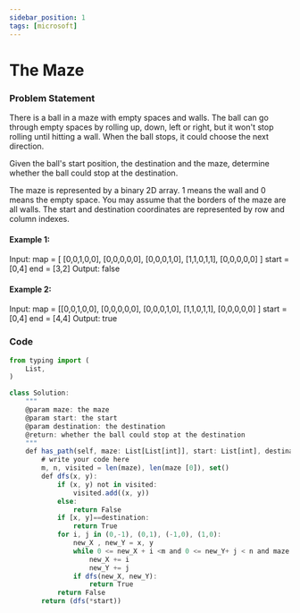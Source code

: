 ```yaml
---
sidebar_position: 1
tags: [microsoft]
---
```


#  The Maze

### Problem Statement

There is a ball in a maze with empty spaces and walls. The ball can go through empty spaces by rolling up, down, left or right, but it won't stop rolling until hitting a wall. When the ball stops, it could choose the next direction.

Given the ball's start position, the destination and the maze, determine whether the ball could stop at the destination.

The maze is represented by a binary 2D array. 1 means the wall and 0 means the empty space. You may assume that the borders of the maze are all walls. The start and destination coordinates are represented by row and column indexes.


#### Example 1:

Input:
map = 
[
 [0,0,1,0,0],
 [0,0,0,0,0],
 [0,0,0,1,0],
 [1,1,0,1,1],
 [0,0,0,0,0]
]
start = [0,4]
end = [3,2]
Output:
false

#### Example 2:

Input:
map = 
[[0,0,1,0,0],
 [0,0,0,0,0],
 [0,0,0,1,0],
 [1,1,0,1,1],
 [0,0,0,0,0]
]
start = [0,4]
end = [4,4]
Output:
true

 
 ### Code
```jsx title="Python Code"
from typing import (
    List,
)

class Solution:
    """
    @param maze: the maze
    @param start: the start
    @param destination: the destination
    @return: whether the ball could stop at the destination
    """
    def has_path(self, maze: List[List[int]], start: List[int], destination: List[int]) -> bool:
        # write your code here
        m, n, visited = len(maze), len(maze [0]), set()
        def dfs(x, y):
            if (x, y) not in visited:
                visited.add((x, y))
            else:
                return False
            if [x, y]==destination:
                return True
            for i, j in (0,-1), (0,1), (-1,0), (1,0):
                new_X , new_Y = x, y
                while 0 <= new_X + i <m and 0 <= new_Y+ j < n and maze [new_X + i][new_Y + j] !=1 :
                    new_X += i
                    new_Y += j
                if dfs(new_X, new_Y):
                    return True
            return False
        return (dfs(*start))
 ```
